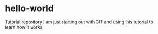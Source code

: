 # hello-world
Tutorial repository
I am just starting out with GIT and using this tutorial to learn how it works
